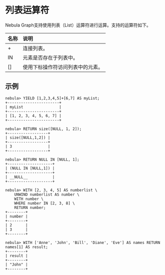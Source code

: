 # 列表运算符

Nebula Graph支持使用列表（List）运算符进行运算。支持的运算符如下。

| 名称     | 说明          |
|:-----    |:------------------|
| + | 连接列表。 |
| IN | 元素是否存在于列表中。 |
|[] | 使用下标操作符访问列表中的元素。|

## 示例

```ngql
nebula> YIELD [1,2,3,4,5]+[6,7] AS myList;
+-----------------------+
| myList                |
+-----------------------+
| [1, 2, 3, 4, 5, 6, 7] |
+-----------------------+

nebula> RETURN size([NULL, 1, 2]);
+------------------+
| size([NULL,1,2]) |
+------------------+
| 3                |
+------------------+

nebula> RETURN NULL IN [NULL, 1];
+--------------------+
| (NULL IN [NULL,1]) |
+--------------------+
| __NULL__           |
+--------------------+

nebula> WITH [2, 3, 4, 5] AS numberlist \
    UNWIND numberlist AS number \
    WITH number \
    WHERE number IN [2, 3, 8] \
    RETURN number;
+--------+
| number |
+--------+
| 2      |
| 3      |
+--------+

nebula> WITH ['Anne', 'John', 'Bill', 'Diane', 'Eve'] AS names RETURN names[1] AS result;
+--------+
| result |
+--------+
| "John" |
+--------+
```
